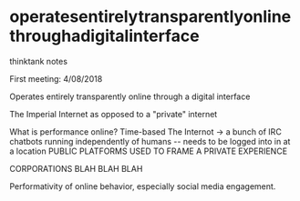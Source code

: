 # operatesentirelytransparentlyonlinethroughadigitalinterface
thinktank notes

First meeting: 4/08/2018

Operates entirely transparently online through a digital interface

The Imperial Internet
as opposed to a "private" internet

What is performance online?
Time-based
The Internot -> a bunch of IRC chatbots running independently of humans
-- needs to be logged into in at a location
PUBLIC PLATFORMS USED TO FRAME A PRIVATE EXPERIENCE

CORPORATIONS BLAH BLAH BLAH

Performativity of online behavior, especially social media engagement.

